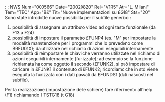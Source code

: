  :  : NWS Num="000566" Date="20020820" Rel="V1R5" Atr="L. Milani" Tem="TEC" App="B£" Tit="Nuove implementazioni su £G18" Sts="20"
Sono state introdotte nuove possibilità per il subfile generico : 
1. possibilità di assegnare un attributo video ad ogni tasto funzionale (da F13 a F24)
2. possibilità di impostare il parametro £FUNP4 (es. "M" per impostare la modalità manutenzione
   per i programmi che lo prevedono come BRFU01X); da utilizzare nel richiamo di azioni eseguibili
   internamente
3. possibilità di reimpostare le chiavi che verranno utilizzate nel richiamo di azioni eseguibili
   internamente (funizzate); ad esempio se la funzione richiamata ha come oggetto il secondo    (£FUNK2), si può impostare di  caricare in £FUNK1 il contenuto di £FUNK2;    ricordiamo che in std viene eseguita la funizzata con i dati passati da £FUNDS1 (dati nascosti    nel subfile).

Per la realizzazione (impostazione delle schiere) fare riferimento all'help (F1) richiamando il TSTG18 (t G18)

